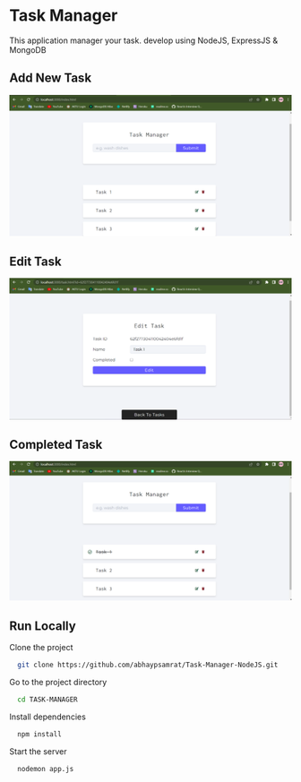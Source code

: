 
# Task Manager

This application manager your task. develop using NodeJS, ExpressJS & MongoDB


## Add New Task

![](/image/add-new.png)


## Edit Task

![](/image/edit-task.png)


## Completed Task

![](/image/completed-task.png)

## Run Locally

Clone the project

```bash
  git clone https://github.com/abhaypsamrat/Task-Manager-NodeJS.git
```

Go to the project directory

```bash
  cd TASK-MANAGER
```

Install dependencies

```bash
  npm install
```

Start the server

```bash
  nodemon app.js
```


